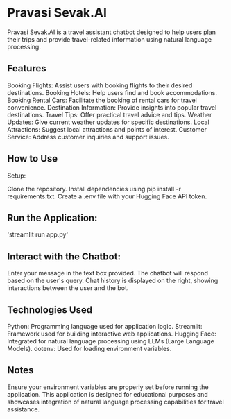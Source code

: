 # Pravasi Sevak.AI

Pravasi Sevak.AI is a travel assistant chatbot designed to help users plan their trips and provide travel-related information using natural language processing.

## Features
Booking Flights: Assist users with booking flights to their desired destinations.
Booking Hotels: Help users find and book accommodations.
Booking Rental Cars: Facilitate the booking of rental cars for travel convenience.
Destination Information: Provide insights into popular travel destinations.
Travel Tips: Offer practical travel advice and tips.
Weather Updates: Give current weather updates for specific destinations.
Local Attractions: Suggest local attractions and points of interest.
Customer Service: Address customer inquiries and support issues.

## How to Use
Setup:

Clone the repository.
Install dependencies using pip install -r requirements.txt.
Create a .env file with your Hugging Face API token.
## Run the Application:
'streamlit run app.py'

## Interact with the Chatbot:

Enter your message in the text box provided.
The chatbot will respond based on the user's query.
Chat history is displayed on the right, showing interactions between the user and the bot.

## Technologies Used
Python: Programming language used for application logic.
Streamlit: Framework used for building interactive web applications.
Hugging Face: Integrated for natural language processing using LLMs (Large Language Models).
dotenv: Used for loading environment variables.

## Notes
Ensure your environment variables are properly set before running the application.
This application is designed for educational purposes and showcases integration of natural language processing capabilities for travel assistance.
